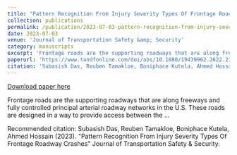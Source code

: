 ```yaml
---
title: "Pattern Recognition From Injury Severity Types Of Frontage Roadway Crashes"
collection: publications
permalink: /publication/2023-07-03-pattern-recognition-from-injury-severity-types-of-frontage-roadway-crashes
date: 2023-07-03
venue: 'Journal of Transportation Safety &amp; Security'
category: manuscripts
excerpt: 'Frontage roads are the supporting roadways that are along freeways and fully controlled principal arterial roadway networks in the U.S. These roads are designed in a way to provide access between the ...'
paperurl: 'https://www.tandfonline.com/doi/abs/10.1080/19439962.2022.2123581'
citation: 'Subasish Das, Reuben Tamakloe, Boniphace Kutela, Ahmed Hossain (2023). &quot;Pattern Recognition From Injury Severity Types Of Frontage Roadway Crashes&quot; Journal of Transportation Safety &amp; Security.'
---
```


<a href='https://www.tandfonline.com/doi/abs/10.1080/19439962.2022.2123581'>Download paper here</a>

Frontage roads are the supporting roadways that are along freeways and fully controlled principal arterial roadway networks in the U.S. These roads are designed in a way to provide access between the ...

Recommended citation: Subasish Das, Reuben Tamakloe, Boniphace Kutela, Ahmed Hossain (2023). &quot;Pattern Recognition From Injury Severity Types Of Frontage Roadway Crashes&quot; Journal of Transportation Safety &amp; Security.